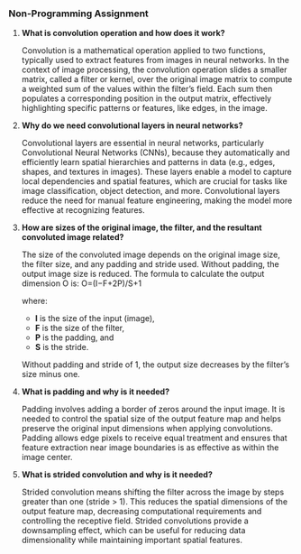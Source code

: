 ### Non-Programming Assignment

1. **What is convolution operation and how does it work?**

   Convolution is a mathematical operation applied to two functions, typically used to extract features from images in neural networks. In the context of image processing, the convolution operation slides a smaller matrix, called a filter or kernel, over the original image matrix to compute a weighted sum of the values within the filter’s field. Each sum then populates a corresponding position in the output matrix, effectively highlighting specific patterns or features, like edges, in the image.

2. **Why do we need convolutional layers in neural networks?**

   Convolutional layers are essential in neural networks, particularly Convolutional Neural Networks (CNNs), because they automatically and efficiently learn spatial hierarchies and patterns in data (e.g., edges, shapes, and textures in images). These layers enable a model to capture local dependencies and spatial features, which are crucial for tasks like image classification, object detection, and more. Convolutional layers reduce the need for manual feature engineering, making the model more effective at recognizing features.

3. **How are sizes of the original image, the filter, and the resultant convoluted image related?**

   The size of the convoluted image depends on the original image size, the filter size, and any padding and stride used. Without padding, the output image size is reduced. The formula to calculate the output dimension O is:
   O=(I−F+2P)/S+1

   where:
   - **I** is the size of the input (image),
   - **F** is the size of the filter,
   - **P** is the padding, and
   - **S** is the stride.

   Without padding and stride of 1, the output size decreases by the filter’s size minus one.

4. **What is padding and why is it needed?**

   Padding involves adding a border of zeros around the input image. It is needed to control the spatial size of the output feature map and helps preserve the original input dimensions when applying convolutions. Padding allows edge pixels to receive equal treatment and ensures that feature extraction near image boundaries is as effective as within the image center.

5. **What is strided convolution and why is it needed?**

   Strided convolution means shifting the filter across the image by steps greater than one (stride > 1). This reduces the spatial dimensions of the output feature map, decreasing computational requirements and controlling the receptive field. Strided convolutions provide a downsampling effect, which can be useful for reducing data dimensionality while maintaining important spatial features.
